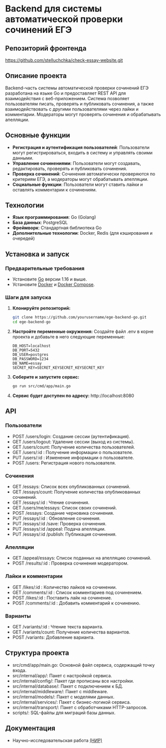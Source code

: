 # Backend для системы автоматической проверки сочинений ЕГЭ

## Репозиторий фронтенда
https://github.com/stelluchchka/check-essay-website.git

## Описание проекта

Backend-часть системы автоматической проверки сочинений ЕГЭ разработана на языке Go и предоставляет REST API для взаимодействия с веб-приложением. Система позволяет пользователям писать, проверять и публиковать сочинения, а также взаимодействовать с другими пользователями через лайки и комментарии. Модераторы могут проверять сочинения и обрабатывать апелляции.

## Основные функции

- **Регистрация и аутентификация пользователей**: Пользователи могут регистрироваться, входить в систему и управлять своими данными.
- **Управление сочинениями**: Пользователи могут создавать, редактировать, проверять и публиковать сочинения.
- **Проверка сочинений**: Сочинения автоматически проверяются по критериям ЕГЭ, а модераторы могут обрабатывать апелляции.
- **Социальные функции**: Пользователи могут ставить лайки и оставлять комментарии к сочинениям.

## Технологии

- **Язык программирования**: Go (Golang)
- **База данных**: PostgreSQL
- **Фреймворк**: Стандартная библиотека Go
- **Дополнительные технологии**: Docker, Redis (для кэширования и очередей)

## Установка и запуск

### Предварительные требования

- Установите [Go](https://golang.org/) версии 1.16 и выше.
- Установите [Docker](https://www.docker.com/) и [Docker Compose](https://docs.docker.com/compose/install/).

### Шаги для запуска

1. **Клонируйте репозиторий:**

   ```bash
   git clone https://github.com/yourusername/ege-backend-go.git
   cd ege-backend-go
   ```
2. **Настройте переменные окружения:**
Создайте файл .env в корне проекта и добавьте в него следующие переменные:
    ```env
    DB_HOST=localhost
    DB_PORT=5432
    DB_USER=postgres
    DB_PASSWORD=1234
    DB_NAME=essay
    SECRET_KEY=SECRET_KEYSECRET_KEYSECRET_KEY
    ```
3. **Соберите и запустите сервис:**
    ```bash
    go run src/cmd/app/main.go
    ```
4. **Сервис будет доступен по адресу:** http://localhost:8080

## API

### Пользователи

- POST /users/login: Создание сессии (аутентификация).
- GET /users/logout: Удаление сессии (выход из системы).
- GET /users/count: Получение количества пользователей.
- GET /users/:id : Получение информации о пользователе.
- PUT /users/:id : Изменение информации о пользователе.
- POST /users: Регистрация нового пользователя.

### Сочинения

- GET /essays: Список всех опубликованных сочинений.
- GET /essays/count: Получение количества опубликованных сочинений.
- GET /essays/:id : Чтение сочинения.
- GET /users/me/essays: Список своих сочинений.
- POST /essays: Создание черновика сочинения.
- PUT /essays/:id : Обновление сочинения.
- PUT /essays/:id /save: Проверка сочинения.
- PUT /essays/:id /appeal: Подача апелляции.
- PUT /essays/:id /publish: Публикация сочинения.

### Апелляции

- GET /appeal/essays: Список поданных на апелляцию сочинений.
- POST /results/:id : Проверка сочинения модератором.

### Лайки и комментарии

- GET /likes/:id : Количество лайков на сочинении.
- GET /comments/:id : Список комментариев под сочинением.
- POST /likes/:id : Поставить лайк на сочинение.
- POST /comments/:id : Добавить комментарий к сочинению.

### Варианты

- GET /variants/:id : Чтение текста варианта.
- GET /variants/count: Получение количества вариантов.
- POST /variants: Добавление варианта.

## Структура проекта

- src/cmd/app/main.go: Основной файл сервиса, содержащий точку входа.
- src/internal/app/: Пакет с настройкой сервиса.
- src/internal/config/: Пакет где прописаны все настройки.
- src/internal/database/: Пакет с подключением к БД.
- src/internal/middleware/: Пакет с middleware.
- src/internal/models/: Пакет с моделями данных.
- src/internal/services/: Пакет с бизнес-логикой сервиса.
- src/internal/transport/: Пакет с обработчиками HTTP-запросов.
- scripts/: SQL-файлы для миграций базы данных.

## Документация

- Научно-исследовательская работа [(НИР)](docs/ИУ5-71б_Саркисн_С_З_НИР2024.pdf)

